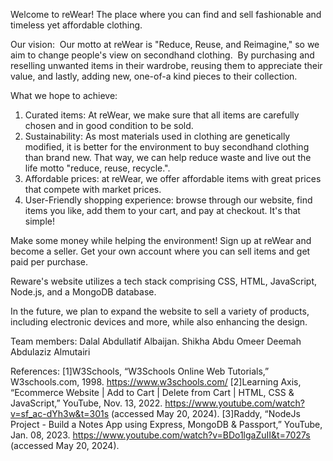 Welcome to reWear!
The place where you can find and sell fashionable and timeless yet affordable clothing.

Our vision: 
Our motto at reWear is "Reduce, Reuse, and Reimagine," so we aim to change people's view on secondhand clothing. 
By purchasing and reselling unwanted items in their wardrobe,
reusing them to appreciate their value, and lastly, adding new, one-of-a kind pieces to their collection.

What we hope to achieve:
1. Curated items: At reWear, we make sure that all items are carefully chosen and in good condition to be sold.
2. Sustainability: As most materials used in clothing are genetically modified, it is better for the environment to buy secondhand clothing than brand new.
That way, we can help reduce waste and live out the life motto "reduce, reuse, recycle.".
3. Affordable prices: at reWear, we offer affordable items with great prices that compete with market prices.
4. User-Friendly shopping experience: browse through our website, find items you like, add them to your cart, and pay at checkout. It's that simple!

Make some money while helping the environment!
Sign up at reWear and become a seller. Get your own account where you can sell items and get paid per purchase.


Reware's website utilizes a tech stack comprising CSS, HTML, JavaScript, Node.js, and a MongoDB database.




In the future, we plan to expand the website to sell a variety of products, including electronic devices and more, while also enhancing the design.

Team members:
Dalal Abdullatif Albaijan.
Shikha Abdu Omeer
Deemah Abdulaziz Almutairi

References:
[1]W3Schools, “W3Schools Online Web Tutorials,” W3schools.com, 1998. https://www.w3schools.com/
‌[2]Learning Axis, “Ecommerce Website | Add to Cart | Delete from Cart | HTML, CSS & JavaScript,” YouTube, Nov. 13, 2022. https://www.youtube.com/watch?v=sf_ac-dYh3w&t=301s (accessed May 20, 2024).
[3]Raddy, “NodeJs Project - Build a Notes App using Express, MongoDB & Passport,” YouTube, Jan. 08, 2023. https://www.youtube.com/watch?v=BDo1lgaZuII&t=7027s (accessed May 20, 2024).
‌
